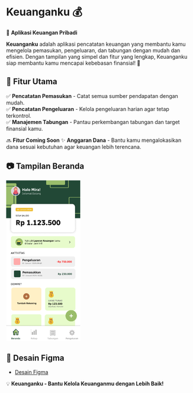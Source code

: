 # Keuanganku 💰

🚀 **Aplikasi Keuangan Pribadi**

**Keuanganku** adalah aplikasi pencatatan keuangan yang membantu kamu mengelola pemasukan, pengeluaran, dan tabungan dengan mudah dan efisien. Dengan tampilan yang simpel dan fitur yang lengkap, Keuanganku siap membantu kamu mencapai kebebasan finansial! 💸

## 📌 Fitur Utama

✅ **Pencatatan Pemasukan** - Catat semua sumber pendapatan dengan mudah.\
✅ **Pencatatan Pengeluaran** - Kelola pengeluaran harian agar tetap terkontrol.\
✅ **Manajemen Tabungan** - Pantau perkembangan tabungan dan target finansial kamu.

🔜 **Fitur Coming Soon**
✨ **Anggaran Dana** - Bantu kamu mengalokasikan dana sesuai kebutuhan agar keuangan lebih terencana.

## 📷 Tampilan Beranda

<img src="assets/Beranda.png" alt="Preview Desain" width="200">

## 🎨 Desain Figma &#x20;

- [Desain Figma]([https://www.figma.com/your-figma-link](https://www.figma.com/proto/W0FW474a1DD5840CVwGaZn/KeuanganKu?node-id=2-6&starting-point-node-id=2%3A6))

💡 **Keuanganku - Bantu Kelola Keuanganmu dengan Lebih Baik!**

